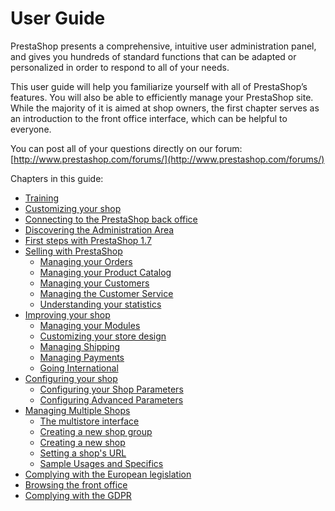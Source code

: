 # User Guide

PrestaShop presents a comprehensive, intuitive user administration panel, and gives you hundreds of standard functions that can be adapted or personalized in order to respond to all of your needs.

This user guide will help you familiarize yourself with all of PrestaShop’s features. You will also be able to efficiently manage your PrestaShop site. While the majority of it is aimed at shop owners, the first chapter serves as an introduction to the front office interface, which can be helpful to everyone.

You can post all of your questions directly on our forum: [http://www.prestashop.com/forums/](http://www.prestashop.com/forums/)

Chapters in this guide:

* [Training](training.md)
* [Customizing your shop](customizing-shop.md)
* [Connecting to the PrestaShop back office](connecting-back-office.md)
* [Discovering the Administration Area](discovering-administration-area.md)
* [First steps with PrestaShop 1.7](first-steps.md)
* [Selling with PrestaShop](selling/)
  * [Managing your Orders](selling/managing-orders/)
  * [Managing your Product Catalog](selling/managing-product-catalog/)
  * [Managing your Customers](selling/managing-customers/)
  * [Managing the Customer Service](selling/managing-customer-service/)
  * [Understanding your statistics](selling/understanding-statistics.md)
* [Improving your shop](improving-shop/)
  * [Managing your Modules](improving-shop/managing-modules/)
  * [Customizing your store design](improving-shop/customizing-store-design/)
  * [Managing Shipping](improving-shop/managing-shipping/)
  * [Managing Payments](improving-shop/managing-payments/)
  * [Going International](improving-shop/going-international/)
* [Configuring your shop](configuring-shop/)
  * [Configuring your Shop Parameters](configuring-shop/shop-parameters/)
  * [Configuring Advanced Parameters](configuring-shop/advanced-parameters/)
* [Managing Multiple Shops](managing-multiple-shops/)
  * [The multistore interface](managing-multiple-shops/multistore-interface.md)
  * [Creating a new shop group](managing-multiple-shops/creating-new-shop-group.md)
  * [Creating a new shop](managing-multiple-shops/creating-new-shop.md)
  * [Setting a shop's URL](managing-multiple-shops/setting-shop-url.md)
  * [Sample Usages and Specifics](managing-multiple-shops/sample-usages-and-specifics.md)
* [Complying with the European legislation]()
* [Browsing the front office](browsing-front-office.md)
* [Complying with the GDPR](gdpr.md)

